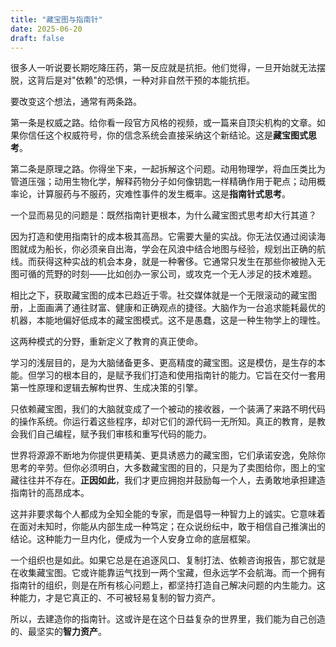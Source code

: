 ```yaml
---
title: "藏宝图与指南针"
date: 2025-06-20
draft: false
---
```


很多人一听说要长期吃降压药，第一反应就是抗拒。他们觉得，一旦开始就无法摆脱，这背后是对"依赖"的恐惧，一种对非自然干预的本能抗拒。

要改变这个想法，通常有两条路。

第一条是权威之路。给你看一段官方风格的视频，或一篇来自顶尖机构的文章。如果你信任这个权威符号，你的信念系统会直接采纳这个新结论。这是**藏宝图式思考**。

第二条是原理之路。你得坐下来，一起拆解这个问题。动用物理学，将血压类比为管道压强；动用生物化学，解释药物分子如何像钥匙一样精确作用于靶点；动用概率论，计算服药与不服药，灾难性事件的发生概率。这是**指南针式思考**。

一个显而易见的问题是：既然指南针更根本，为什么藏宝图式思考却大行其道？

因为打造和使用指南针的成本极其高昂。它需要大量的实战。你无法仅通过阅读海图就成为船长，你必须亲自出海，学会在风浪中结合地图与经验，规划出正确的航线。而获得这种实战的机会本身，就是一种奢侈。它通常只发生在那些你被抛入无图可循的荒野的时刻——比如创办一家公司，或攻克一个无人涉足的技术难题。

相比之下，获取藏宝图的成本已趋近于零。社交媒体就是一个无限滚动的藏宝图册，上面画满了通往财富、健康和正确观点的捷径。大脑作为一台追求能耗最优的机器，本能地偏好低成本的藏宝图模式。这不是愚蠢，这是一种生物学上的理性。

这两种模式的分野，重新定义了教育的真正使命。

学习的浅层目的，是为大脑储备更多、更高精度的藏宝图。这是模仿，是生存的本能。但学习的根本目的，是赋予我们打造和使用指南针的能力。它旨在交付一套用第一性原理和逻辑去解构世界、生成决策的引擎。

只依赖藏宝图，我们的大脑就变成了一个被动的接收器，一个装满了来路不明代码的操作系统。你运行着这些程序，却对它们的源代码一无所知。真正的教育，是教会我们自己编程，赋予我们审核和重写代码的能力。

世界将源源不断地为你提供更精美、更具诱惑力的藏宝图，它们承诺安逸，免除你思考的辛劳。但你必须明白，大多数藏宝图的目的，只是为了卖图给你，图上的宝藏往往并不存在。**正因如此**，我们才更应拥抱并鼓励每一个人，去勇敢地承担建造指南针的高昂成本。

这并非要求每个人都成为全知全能的专家，而是倡导一种智力上的诚实。它意味着在面对未知时，你能从内部生成一种笃定；在众说纷纭中，敢于相信自己推演出的结论。这种能力一旦内化，便成为一个人安身立命的底层框架。

一个组织也是如此。如果它总是在追逐风口、复制打法、依赖咨询报告，那它就是在收集藏宝图。它或许能靠运气找到一两个宝藏，但永远学不会航海。而一个拥有指南针的组织，则是在所有核心问题上，都坚持打造自己解决问题的内生能力。这种能力，才是它真正的、不可被轻易复制的智力资产。

所以，去建造你的指南针。这或许是在这个日益复杂的世界里，我们能为自己创造的、最坚实的**智力资产**。